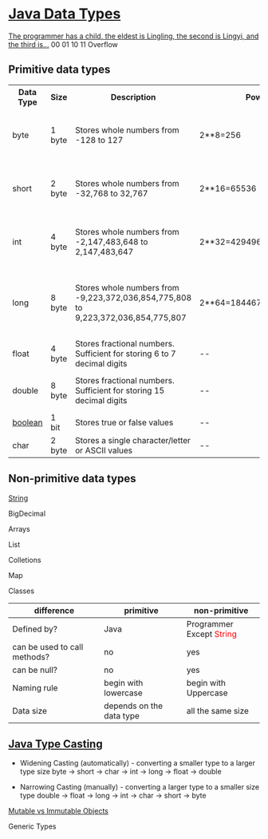 # [Java Data Types](https://www.w3schools.com/java/java_data_types.asp)

[The programmer has a child, the eldest is Lingling, the second is Lingyi, and the third is...](https://blog.actorsfit.com/a?ID=01450-66a3dc3b-4b8c-495a-93eb-81a0cb23a00e)
00
01
10
11
Overflow

## Primitive data types

<table>
<tr>
<th>Data Type</th><th>Size</th><th>Description</th><th>Power of 2</th><th>Java Code</th>
</tr>
<tr>
<td>byte</td><td>1 byte</td><td>Stores whole numbers from -128 to 127</td><td>2**8=256</td><td>
<pre>
public class Main {
    public static void main(String[] args) {
        System.out.println("2**8=" + (int)Math.pow(2, 8));
    }
}
</pre></td>
</tr>
<tr>
<td>short</td><td>2 byte</td><td>Stores whole numbers from -32,768 to 32,767</td><td>2**16=65536</td><td>
<pre>
public class Main {
    public static void main(String[] args) {
        System.out.println("2**16=" + (int)Math.pow(2, 16));
    }
}
</pre></td>
</tr>
<tr>
<td>int</td><td>4 byte</td><td>Stores whole numbers from -2,147,483,648 to 2,147,483,647</td><td>2**32=4294967296</td><td>
<pre>
public class Main {
    public static void main(String[] args) {
        System.out.println("2**32=" + <span style="color:red">(long)</span>Math.pow(2, 32));
    }
}
</pre>
</td>
</tr>
<tr>
<td>long</td><td>8 byte</td><td>Stores whole numbers from -9,223,372,036,854,775,808 to 9,223,372,036,854,775,807</td><td>2**64=18446744073709552000</td><td>
<pre>
import java.math.BigInteger;
import java.math.BigDecimal;
public class Main {
    public static void main(String[] args) {
        System.out.println("2**64=" + BigDecimal.valueOf(Math.pow(2, 64)).toBigInteger());
    }
}
</pre>
</td>
</tr>
<tr>
<td>float</td><td>4 byte</td><td>Stores fractional numbers. Sufficient for storing 6 to 7 decimal digits</td><td>--</td><td>
<pre>
float fAmount = 5.75f;
System.out.println(fAmount);
</pre>
</td>
</tr>
<tr>
<td>double</td><td>8 byte</td><td>Stores fractional numbers. Sufficient for storing 15 decimal digits</td><td>--</td><td>
<pre>
double dYen = 87654321.99<span style="color:red">d</span>;
System.out.println(dYen);
</pre>
<strong>Try without <span style="color:red">d</span>.</strong>
</td>
</tr>
<tr>
<td><a href="https://www.w3schools.com/java/java_booleans.asp">boolean</a></td><td>1 bit</td><td>Stores true or false values</td><td>--</td><td>--</td>
</tr>
<tr>
<td>char</td><td>2 byte</td><td>Stores a single character/letter or ASCII values</td><td>--</td><td>--</td>
</table>

## Non-primitive data types

[String](https://www.w3schools.com/java/java_strings.asp)

BigDecimal

Arrays

List

Colletions

Map

Classes

|difference|primitive|non-primitive|
|--|--|--|
|Defined by?|Java|Programmer<br/>Except <span style="color:red">String</span>|
|can be used to call methods?|no|yes|
|can be null?|no|yes|
|Naming rule|begin with lowercase|begin with Uppercase|
|Data size|depends on the data type|all the same size|

## [Java Type Casting](https://www.w3schools.com/java/java_type_casting.asp)
- Widening Casting (automatically) - converting a smaller type to a larger type size
byte -> short -> char -> int -> long -> float -> double

- Narrowing Casting (manually) - converting a larger type to a smaller size type
double -> float -> long -> int -> char -> short -> byte

[Mutable vs Immutable Objects](https://www.interviewcake.com/concept/java/mutable)


Generic Types

